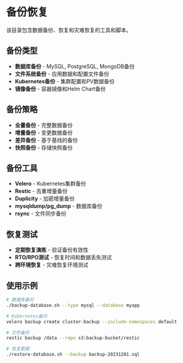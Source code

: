 # 备份恢复

该目录包含数据备份、恢复和灾难恢复的工具和脚本。

## 备份类型

- **数据库备份** - MySQL, PostgreSQL, MongoDB备份
- **文件系统备份** - 应用数据和配置文件备份
- **Kubernetes备份** - 集群配置和PV数据备份
- **镜像备份** - 容器镜像和Helm Chart备份

## 备份策略

- **全量备份** - 完整数据备份
- **增量备份** - 变更数据备份
- **差异备份** - 基于基线的备份
- **快照备份** - 存储快照备份

## 备份工具

- **Velero** - Kubernetes集群备份
- **Restic** - 去重增量备份
- **Duplicity** - 加密增量备份
- **mysqldump/pg_dump** - 数据库备份
- **rsync** - 文件同步备份

## 恢复测试

- **定期恢复演练** - 验证备份有效性
- **RTO/RPO测试** - 恢复时间和数据丢失测试
- **跨环境恢复** - 灾难恢复环境测试

## 使用示例

```bash
# 数据库备份
./backup-database.sh --type mysql --database myapp

# Kubernetes备份
velero backup create cluster-backup --include-namespaces default

# 文件备份
restic backup /data --repo s3:backup-bucket/restic

# 恢复数据
./restore-database.sh --backup backup-20231201.sql
```
